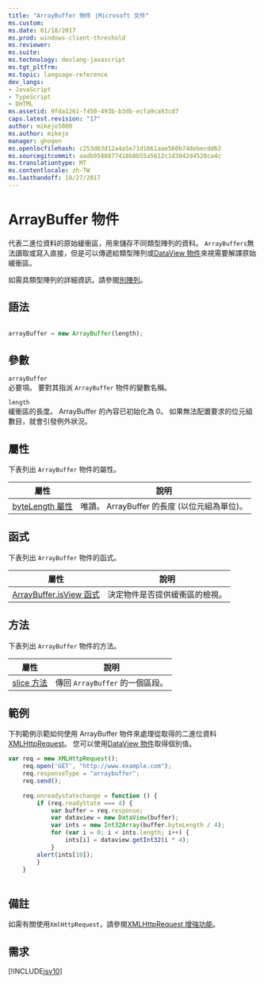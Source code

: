 ```yaml
---
title: "ArrayBuffer 物件 |Microsoft 文件"
ms.custom: 
ms.date: 01/18/2017
ms.prod: windows-client-threshold
ms.reviewer: 
ms.suite: 
ms.technology: devlang-javascript
ms.tgt_pltfrm: 
ms.topic: language-reference
dev_langs:
- JavaScript
- TypeScript
- DHTML
ms.assetid: 9fda1261-f450-493b-b3db-ecfa9ca93cd7
caps.latest.revision: "17"
author: mikejo5000
ms.author: mikejo
manager: ghogen
ms.openlocfilehash: c253d63d12a4a5e71d1661aae560b74debecdd62
ms.sourcegitcommit: aadb9588877418b8b55a5612c1d3842d4520ca4c
ms.translationtype: MT
ms.contentlocale: zh-TW
ms.lasthandoff: 10/27/2017
---
```

# <a name="arraybuffer-object"></a>ArrayBuffer 物件
代表二進位資料的原始緩衝區，用來儲存不同類型陣列的資料。 `ArrayBuffers`無法讀取或寫入直接，但是可以傳遞給類型陣列或[DataView 物件](../../javascript/reference/dataview-object.md)來視需要解譯原始緩衝區。  
  
 如需具類型陣列的詳細資訊，請參閱[別陣列](../../javascript/advanced/typed-arrays-javascript.md)。  
  
## <a name="syntax"></a>語法  
  
```JavaScript  
  
arrayBuffer = new ArrayBuffer(length);  
```  
  
## <a name="parameters"></a>參數  
 `arrayBuffer`  
 必要項。 要對其指派 `ArrayBuffer` 物件的變數名稱。  
  
 `length`  
 緩衝區的長度。 ArrayBuffer 的內容已初始化為 0。 如果無法配置要求的位元組數目，就會引發例外狀況。  
  
## <a name="properties"></a>屬性  
 下表列出 `ArrayBuffer` 物件的屬性。  
  
|屬性|說明|  
|--------------|-----------------|  
|[byteLength 屬性](../../javascript/reference/bytelength-property-arraybuffer.md)|唯讀。 ArrayBuffer 的長度 (以位元組為單位)。|  
  
## <a name="functions"></a>函式  
 下表列出 `ArrayBuffer` 物件的函式。  
  
|屬性|說明|  
|--------------|-----------------|  
|[ArrayBuffer.isView 函式](../../javascript/reference/arraybuffer-isview-function-arraybuffer.md)|決定物件是否提供緩衝區的檢視。|  
  
## <a name="methods"></a>方法  
 下表列出 `ArrayBuffer` 物件的方法。  
  
|屬性|說明|  
|--------------|-----------------|  
|[slice 方法](../../javascript/reference/slice-method-arraybuffer.md)|傳回 `ArrayBuffer` 的一個區段。|  
  
## <a name="example"></a>範例  
 下列範例示範如何使用 ArrayBuffer 物件來處理從取得的二進位資料[XMLHttpRequest](http://msdn.microsoft.com/library/ie/ms535874\(v=vs.85\).aspx)。 您可以使用[DataView 物件](../../javascript/reference/dataview-object.md)取得個別值。  
  
```JavaScript  
var req = new XMLHttpRequest();  
    req.open('GET', "http://www.example.com");  
    req.responseType = "arraybuffer";  
    req.send();  
  
    req.onreadystatechange = function () {  
        if (req.readyState === 4) {  
            var buffer = req.response;  
            var dataview = new DataView(buffer);  
            var ints = new Int32Array(buffer.byteLength / 4);  
            for (var i = 0; i < ints.length; i++) {  
                ints[i] = dataview.getInt32(i * 4);  
            }  
        alert(ints[10]);  
        }  
    }  
  
```  
  
## <a name="remarks"></a>備註  
 如需有關使用`XmlHttpRequest`，請參閱[XMLHttpRequest 增強功能](http://msdn.microsoft.com/en-us/be09137c-6546-441b-b953-dcbf72b77069)。  
  
## <a name="requirements"></a>需求  
 [!INCLUDE[jsv10](../../javascript/reference/includes/jsv10-md.md)]